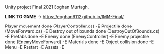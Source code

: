 
Unity project Final 2021   Eoghan Murtagh.

**LINK TO GAME** -> https://eoghan6112.github.io/IMM-Final/


Player movement done (PlayerController.cs) -E
Projectile done (MoveForward.cs) -E
Destroy out of bounds done (DestroyOutOfBounds.cs) -E
Prefabs done -E
Enemy done (EnemyController) -E
Enemy projectile done (EnemyMoveForward) -E
Materials done -E
Object collision done -E
Menu -E
Restart -E
Assets -E


